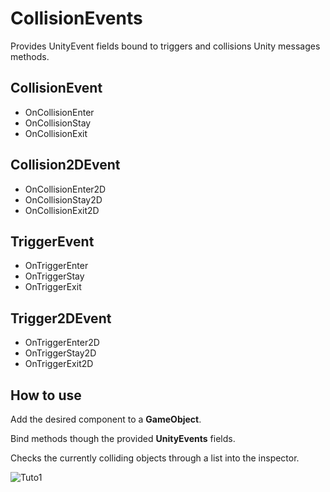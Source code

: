 # CollisionEvents
Provides UnityEvent fields bound to triggers and collisions Unity messages methods.

## CollisionEvent
- OnCollisionEnter
- OnCollisionStay
- OnCollisionExit

## Collision2DEvent
- OnCollisionEnter2D
- OnCollisionStay2D
- OnCollisionExit2D

## TriggerEvent
- OnTriggerEnter
- OnTriggerStay
- OnTriggerExit

## Trigger2DEvent
- OnTriggerEnter2D
- OnTriggerStay2D
- OnTriggerExit2D

## How to use
Add the desired component to a **GameObject**.

Bind methods though the provided **UnityEvents** fields.

Checks the currently colliding objects through a list into the inspector.

![Tuto1](https://kevincastejon.github.io/Unity-CollisionEvents/Assets/KevinCastejon/CollisionEvents/Documentation/Tuto1.png)
